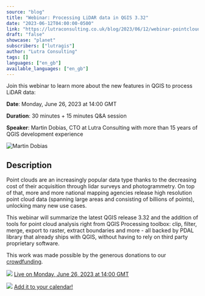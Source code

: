 ```yaml
---
source: "blog"
title: "Webinar: Processing LiDAR data in QGIS 3.32"
date: "2023-06-12T04:00:00-0500"
link: "https://lutraconsulting.co.uk/blog/2023/06/12/webinar-pointcloud-processing/"
draft: "false"
showcase: "planet"
subscribers: ["lutragis"]
author: "Lutra Consulting"
tags: []
languages: ["en_gb"]
available_languages: ["en_gb"]
---
```


<p>Join this webinar to learn more about the new features in QGIS to process LiDAR data:</p>

<p><strong>Date</strong>: Monday, June 26, 2023 at 14:00 GMT</p>

<p><strong>Duration</strong>: 30 minutes + 15 minutes Q&amp;A session</p>

<p><strong>Speaker</strong>: Martin Dobias, CTO at Lutra Consulting with more than 15 years of QGIS development experience</p>

<p><img alt="Martin Dobias" src="https://lutraconsulting.co.uk/img/members/md.png" title="Martin Dobias" /></p>

<h2 id="description">Description</h2>
<p>Point clouds are an increasingly popular data type thanks to the decreasing cost of their acquisition through lidar surveys and photogrammetry. On top of that, more and more national mapping agencies release high resolution point cloud data (spanning large areas and consisting of billions of points), unlocking many new use cases.</p>

<p>This webinar will summarize the latest QGIS release 3.32 and the addition of tools for point cloud analysis right from QGIS Processing toolbox: clip, filter, merge, export to raster, extract boundaries and more - all backed by PDAL library that already ships with QGIS, without having to rely on third party proprietary software.</p>

<p>This work was made possible by the generous donations to our <a href="https://www.lutraconsulting.co.uk/crowdfunding/pointcloud-processing-qgis/">crowdfunding</a>.</p>

<p><a href="https://youtube.com/live/5tJyC9OdshI?feature=share"><img src="https://www.lutraconsulting.co.uk/img/posts/youtube.png" /></a>
<a href="https://youtube.com/live/5tJyC9OdshI?feature=share">Live on Monday, June 26, 2023 at 14:00 GMT</a></p>

<p><a href="https://calendar.google.com/calendar/event?action=TEMPLATE&amp;tmeid=Mms1cmRqa2o4a29rNmczNXFranQycjl2OG4gamFuLnBhdWxvdmljQG0&amp;tmsrc=jan.paulovic%40gmail.com"><img src="https://www.lutraconsulting.co.uk/img/posts/calendar.png" /></a>
<a href="https://calendar.google.com/calendar/event?action=TEMPLATE&amp;tmeid=Mms1cmRqa2o4a29rNmczNXFranQycjl2OG4gamFuLnBhdWxvdmljQG0&amp;tmsrc=jan.paulovic%40gmail.com">Add it to your calendar!</a></p>
